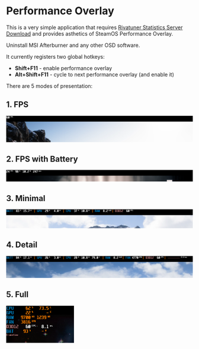 # Performance Overlay

This is a very simple application that requires [Rivatuner Statistics Server Download](https://www.guru3d.com/files-details/rtss-rivatuner-statistics-server-download.html)
and provides asthetics of SteamOS Performance Overlay.

Uninstall MSI Afterburner and any other OSD software.

It currently registers two global hotkeys:

- **Shift+F11** - enable performance overlay
- **Alt+Shift+F11** - cycle to next performance overlay (and enable it)

There are 5 modes of presentation:

## 1. FPS

<img src="images/perf_overlay_fps.png" width="600"/>

## 2. FPS with Battery

<img src="images/perf_overlay_fpsbat.png" width="600"/>

## 3. Minimal

<img src="images/perf_overlay_min.png" width="600"/>

## 4. Detail

<img src="images/perf_overlay_detail.png" width="600"/>

## 5. Full

<img src="images/perf_overlay_full.png" height="100"/>
